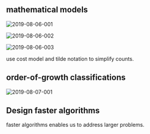 ## mathematical models

![2019-08-06-001](https://gitee.com/gdhu/prvpic/raw/master/2019-08-06-001.jpg)

![2019-08-06-002](https://gitee.com/gdhu/prvpic/raw/master/2019-08-06-002.jpg)

![2019-08-06-003](https://gitee.com/gdhu/prvpic/raw/master/2019-08-06-003.jpg)

use cost model and tilde notation to simplify counts.

## order-of-growth classifications

![2019-08-07-001](https://gitee.com/gdhu/prvpic/raw/master/2019-08-07-001.jpg)

## Design faster algorithms

faster algorithms enables us to address larger problems.



